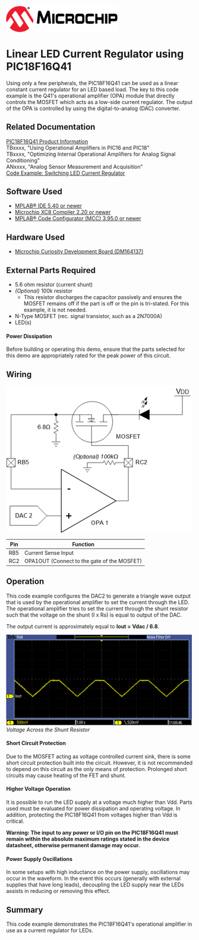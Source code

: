<!-- Please do not change this html logo with link -->
<a href="https://www.microchip.com" rel="nofollow"><img src="images/microchip.png" alt="MCHP" width="300"/></a>

# Linear LED Current Regulator using PIC18F16Q41
Using only a few peripherals, the PIC18F16Q41 can be used as a linear constant current regulator for an LED based load. The key to this code example is the Q41's operational amplifier (OPA) module that directly controls the MOSFET which acts as a low-side current regulator. The output of the OPA is controlled by using the digital-to-analog (DAC) converter.

## Related Documentation

<a href="https://www.microchip.com/wwwproducts/en/PIC18F16Q41">PIC18F16Q41 Product Information</a><br>
TBxxxx, "Using Operational Amplifiers in PIC16 and PIC18"<br>
TBxxxx, "Optimizing Internal Operational Amplifiers for Analog Signal Conditioning"<br>
ANxxxx, "Analog Sensor Measurement and Acquisition"<br>
<a href="https://github.com/microchip-pic-avr-examples/pic18f16q41-switching-led-current-regulator">Code Example: Switching LED Current Regulator</a><br>

## Software Used

* <a href="http://www.microchip.com/mplab/mplab-x-ide">MPLAB® IDE 5.40 or newer</a>
* <a href="https://www.microchip.com/mplab/compilers">Microchip XC8 Compiler 2.20 or newer</a>
* <a href="https://www.microchip.com/mplab/mplab-code-configurator">MPLAB® Code Configurator (MCC) 3.95.0 or newer</a>

## Hardware Used

* <a href="https://www.microchip.com/DevelopmentTools/ProductDetails/PartNO/DM164137"> Microchip Curiosity Development Board (DM164137) </a>

## External Parts Required

* 5.6 ohm resistor (current shunt)
* *(Optional)* 100k resistor
    * This resistor discharges the capacitor passively and ensures the MOSFET remains off if the part is off or the pin is tri-stated. For this example, it is not needed.
* N-Type MOSFET (rec. signal transistor, such as a 2N7000A)
* LED(s)

#### Power Dissipation
Before building or operating this demo, ensure that the parts selected for this demo are appropriately rated for the peak power of this circuit.

## Wiring
<img src="images/schematic.png" alt="Schematic" width="500px"/><br>

| Pin | Function
| --- | --------
| RB5 | Current Sense Input
| RC2 | OPA1OUT (Connect to the gate of the MOSFET)

## Operation
This code example configures the DAC2 to generate a triangle wave output that is used by the operational amplifier to set the current through the LED. The operational amplifier tries to set the current through the shunt resistor such that the voltage on the shunt (I x Rs) is equal to output of the DAC.

The output current is approximately equal to **Iout = Vdac / 6.8**.

<img src="images/waveform.PNG" alt="Waveform" width="500px"/><br>
*Voltage Across the Shunt Resistor*

#### Short Circuit Protection
Due to the MOSFET acting as voltage controlled current sink, there is some short circuit protection built into the circuit. However, it is not recommended to depend on this circuit as the only means of protection. Prolonged short circuits may cause heating of the FET and shunt.

#### Higher Voltage Operation
It is possible to run the LED supply at a voltage much higher than Vdd. Parts used must be evaluated for power dissipation and operating voltage. In addition, protecting the PIC18F16Q41 from voltages higher than Vdd is critical.

**Warning: The input to any power or I/O pin on the PIC18F16Q41 must remain within the absolute maximum ratings stated in the device datasheet, otherwise permanent damage may occur.**

#### Power Supply Oscillations
In some setups with high inductance on the power supply, oscillations may occur in the waveform. In the event this occurs (generally with external supplies that have long leads), decoupling the LED supply near the LEDs assists in reducing or removing this effect.

## Summary
This code example demonstrates the PIC18F16Q41's operational amplifier in use as a current regulator for LEDs.   
